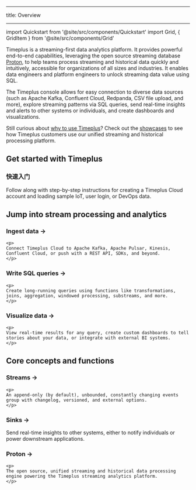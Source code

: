- - -
title: Overview
- - -

import Quickstart from '@site/src/components/Quickstart'
import Grid, { GridItem } from '@site/src/components/Grid'

Timeplus is a streaming-first data analytics platform. It provides powerful end-to-end capabilities, leveraging the open source streaming database [Proton](proton), to help teams process streaming and historical data quickly and intuitively, accessible for organizations of all sizes and industries. It enables data engineers and platform engineers to unlock streaming data value using SQL.

The Timeplus console allows for easy connection to diverse data sources (such as Apache Kafka, Confluent Cloud, Redpanda, CSV file upload, and more), explore streaming patterns via SQL queries, send real-time insights and alerts to other systems or individuals, and create dashboards and visualizations.

Still curious about [why to use Timeplus](why-timeplus)? Check out the [showcases](showcases) to see how Timeplus customers use our unified streaming and historical processing platform.

## Get started with Timeplus

<Quickstart href="/quickstart">
  <h3>快速入门</h3>
  <p>Follow along with step-by-step instructions for creating a Timeplus Cloud account and loading sample IoT, user login, or DevOps data.</p>
</Quickstart>

## Jump into stream processing and analytics

<Grid>
  <GridItem href="/ingestion">  
    <h3>Ingest data &rarr;</h3>

    <p>
    Connect Timeplus Cloud to Apache Kafka, Apache Pulsar, Kinesis, Confluent Cloud, or push with a REST API, SDKs, and beyond.
    </p>
  </GridItem>
  <GridItem href="/query-syntax">
    <h3>Write SQL queries &rarr;</h3>

    <p>
    Create long-running queries using functions like transformations, joins, aggregation, windowed processing, substreams, and more.
    </p>
  </GridItem>
  <GridItem href="/viz">
    <h3>Visualize data &rarr;</h3>

    <p>
    View real-time results for any query, create custom dashboards to tell stories about your data, or integrate with external BI systems.
    </p>
  </GridItem>
</Grid>

## Core concepts and functions

<Grid>
  <GridItem href="/working-with-streams">
    <h3>Streams &rarr;</h3>

    <p>
    An append-only (by default), unbounded, constantly changing events group with changelog, versioned, and external options.
    </p>
  </GridItem>
  <GridItem href="/destination">
    <h3>Sinks &rarr;</h3>
    <p>
    Send real-time insights to other systems, either to notify individuals or power downstream applications.
    </p>
  </GridItem>
  <GridItem href="/proton">
    <h3>Proton &rarr;</h3>
    
    <p>
    The open source, unified streaming and historical data processing engine powering the Timeplus streaming analytics platform.
    </p>
  </GridItem>
</Grid>